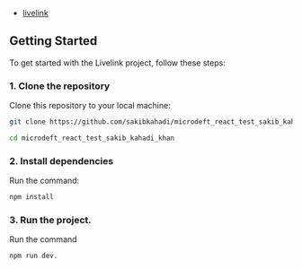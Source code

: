 - [livelink](https://microdeft-react-test.vercel.app)

## Getting Started

To get started with the Livelink project, follow these steps:

### 1. Clone the repository

Clone this repository to your local machine:

```bash
git clone https://github.com/sakibkahadi/microdeft_react_test_sakib_kahadi_khan.git

```

```bash
cd microdeft_react_test_sakib_kahadi_khan

```

### 2. Install dependencies

Run the command:

```bash
npm install

```

### 3. Run the project.

Run the command

```bash
npm run dev.

```
